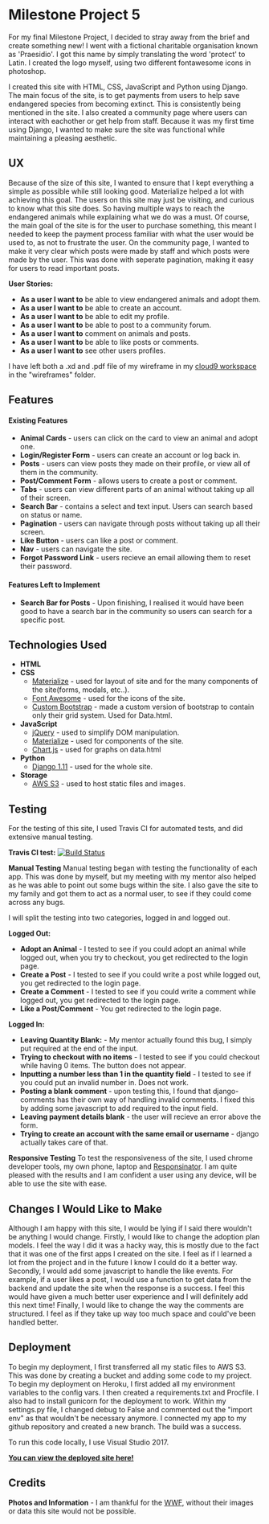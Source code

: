 # Milestone Project 5

For my final Milestone Project, I decided to stray away from the brief and create something new! I went with a fictional charitable organisation known as 'Praesidio'. I got this name by simply
translating the word 'protect' to Latin. I created the logo myself, using two different fontawesome icons in photoshop.

I created this site with HTML, CSS, JavaScript and Python using Django. The main focus of the site, is to get payments from users to help save endangered species from becoming extinct. This is 
consistently being mentioned in the site. I also created a community page where users can interact with eachother or get help from staff. Because it was my first time using Django, I wanted to
make sure the site was functional while maintaining a pleasing aesthetic.

## UX
Because of the size of this site, I wanted to ensure that I kept everything a simple as possible while still looking good. Materialize helped a lot with achieving this goal. The users on this site may just be visiting, and curious 
to know what this site does. So having multiple ways to reach the endangered animals while explaining what we do was a must. Of course, the main goal of the site is for the user to purchase something, this meant I needed to keep the
payment process familiar with what the user would be used to, as not to frustrate the user. On the community page, I wanted to make it very clear which posts were made by staff and which posts were made by the user. This was done
with seperate pagination, making it easy for users to read important posts.

**User Stories:**
* **As a user I want to** be able to view endangered animals and adopt them.
* **As a user I want to** be able to create an account.
* **As a user I want to** be able to edit my profile.
* **As a user I want to** be able to post to a community forum.
* **As a user I want to** comment on animals and posts.
* **As a user I want to** be able to like posts or comments.
* **As a user I want to** see other users profiles.

I have left both a .xd and .pdf file of my wireframe in my [cloud9 workspace](https://ide.c9.io/khalemc/milestone-project-5) in the "wireframes" folder.

## Features
#### Existing Features
* **Animal Cards** - users can click on the card to view an animal and adopt one.
* **Login/Register Form** - users can create an account or log back in.
* **Posts** - users can view posts they made on their profile, or view all of them in the community.
* **Post/Comment Form** - allows users to create a post or comment.
* **Tabs** - users can view different parts of an animal without taking up all of their screen.
* **Search Bar** - contains a select and text input. Users can search based on status or name.
* **Pagination** - users can navigate through posts without taking up all their screen.
* **Like Button** - users can like a post or comment.
* **Nav** - users can navigate the site.
* **Forgot Password Link** - users recieve an email allowing them to reset their password.

#### Features Left to Implement
* **Search Bar for Posts** - Upon finishing, I realised it would have been good to have a search bar in the community so users can search for a specific post.

## Technologies Used
* **HTML**
* **CSS**
  * [Materialize](https://materializecss.com/) - used for layout of site and for the many components of the site(forms, modals, etc..).
  * [Font Awesome](https://fontawesome.com/) - used for the icons of the site.
  * [Custom Bootstrap](https://getbootstrap.com/) - made a custom version of bootstrap to contain only their grid system. Used for Data.html.
* **JavaScript**
  * [jQuery](https://jquery.com/) - used to simplify DOM manipulation.
  * [Materialize](https://materializecss.com/) - used for components of the site.
  * [Chart.js](https://www.chartjs.org/) - used for graphs on data.html
* **Python**
  * [Django 1.11](https://www.djangoproject.com/) - used for the whole site.
* **Storage**
  * [AWS S3](https://aws.amazon.com/s3/) - used to host static files and images.
 
## Testing
For the testing of this site, I used Travis CI for automated tests, and did extensive manual testing.

**Travis CI test:**
[![Build Status](https://travis-ci.org/Khalem/Milestone-Project-5.svg?branch=master)](https://travis-ci.org/Khalem/Milestone-Project-5)

**Manual Testing**
Manual testing began with testing the functionality of each app. This was done by myself, but my meeting with my mentor also helped as he was able to point out some bugs within the site. I also
gave the site to my family and got them to act as a normal user, to see if they could come across any bugs.

I will split the testing into two categories, logged in and logged out.

**Logged Out:**
* **Adopt an Animal** - I tested to see if you could adopt an animal while logged out, when you try to checkout, you get redirected to the login page.
* **Create a Post** - I tested to see if you could write a post while logged out, you get redirected to the login page.
* **Create a Comment** - I tested to see if you could write a comment while logged out, you get redirected to the login page.
* **Like a Post/Comment** - You get redirected to the login page.

**Logged In:**
* **Leaving Quantity Blank:** - My mentor actually found this bug, I simply put required at the end of the input.
* **Trying to checkout with no items** - I tested to see if you could checkout while having 0 items. The button does not appear.
* **Inputting a number less than 1 in the quantity field** - I tested to see if you could put an invalid number in. Does not work.
* **Posting a blank comment** - upon testing this, I found that django-comments has their own way of handling invalid comments. I fixed this by adding some javascript to add required to the input field.
* **Leaving payment details blank** - the user will recieve an error above the form.
* **Trying to create an account with the same email or username** - django actually takes care of that.

**Responsive Testing**
To test the responsiveness of the site, I used chrome developer tools, my own phone, laptop and [Responsinator](https://www.responsinator.com/). I am quite pleased with the results and I am confident a user using any device,
will be able to use the site with ease.

## Changes I Would Like to Make
Although I am happy with this site, I would be lying if I said there wouldn't be anything I would change. Firstly, I would like to change the adoption plan models. I feel the way I did it was a hacky way, this is mostly due to the fact
that it was one of the first apps I created on the site. I feel as if I learned a lot from the project and in the future I know I could do it a better way. Secondly, I would add some javascript to handle the like events. For example, if 
a user likes a post, I would use a function to get data from the backend and update the site when the response is a success. I feel this would have given a much better user experience and I will definitely add this next time! Finally,
I would like to change the way the comments are structured. I feel as if they take up way too much space and could've been handled better.

## Deployment
To begin my deployment, I first transferred all my static files to AWS S3. This was done by creating a bucket and adding some code to my project. To begin my deployment on Heroku, I first added all my environment variables to the 
config vars. I then created a requirements.txt and Procfile. I also had to install gunicorn for the deployment to work. Within my settings.py file, I changed debug to False and commented out the "import env" as that wouldn't be necessary
anymore. I connected my app to my github repository and created a new branch. The build was a success.

To run this code locally, I use Visual Studio 2017.

[**You can view the deployed site here!**](https://khalem-milestone-5.herokuapp.com/)

## Credits
**Photos and Information** - I am thankful for the [WWF](https://www.worldwildlife.org/), without their images or data this site would not be possible.